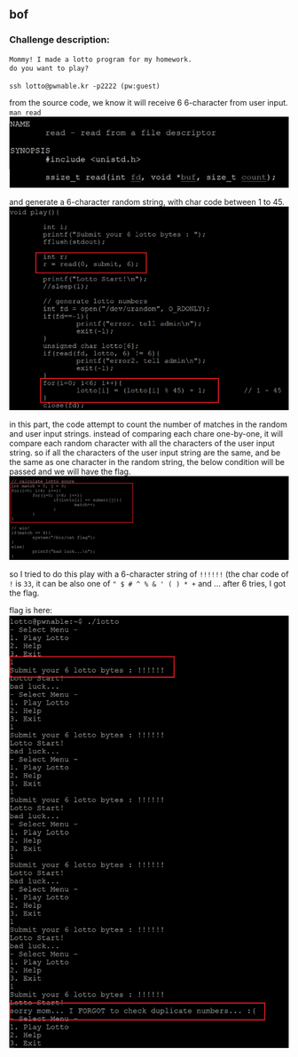 ## bof

### Challenge description:

    Mommy! I made a lotto program for my homework.
    do you want to play?

    ssh lotto@pwnable.kr -p2222 (pw:guest)



from the source code, we know it will receive 6 6-character from user input. 
`man read`
![App Screenshot](https://github.com/majidgourkani/PWN-writeups/blob/main/images/lotto-1.png)

and generate a 6-character random string, with char code between 1 to 45.
![App Screenshot](https://github.com/majidgourkani/PWN-writeups/blob/main/images/lotto-2.png)

in this part, the code attempt to count the number of matches in the random and user input strings. instead of comparing each chare one-by-one, it will compare each random character with all the characters of the user input string.
so if all the characters of the user input string are the same, and be the same as one character in the random string, the below condition will be passed and we will have the flag.
![App Screenshot](https://github.com/majidgourkani/PWN-writeups/blob/main/images/lotto-3.png)

so I tried to do this play with a 6-character string of `!!!!!!` (the char code of `!` is `33`, it can be also one of `" $ # ^ % & ' ( ) * +` and ...
after 6 tries, I got the flag. 

flag is here: 
![App Screenshot](https://github.com/majidgourkani/PWN-writeups/blob/main/images/lotto-4.png)
